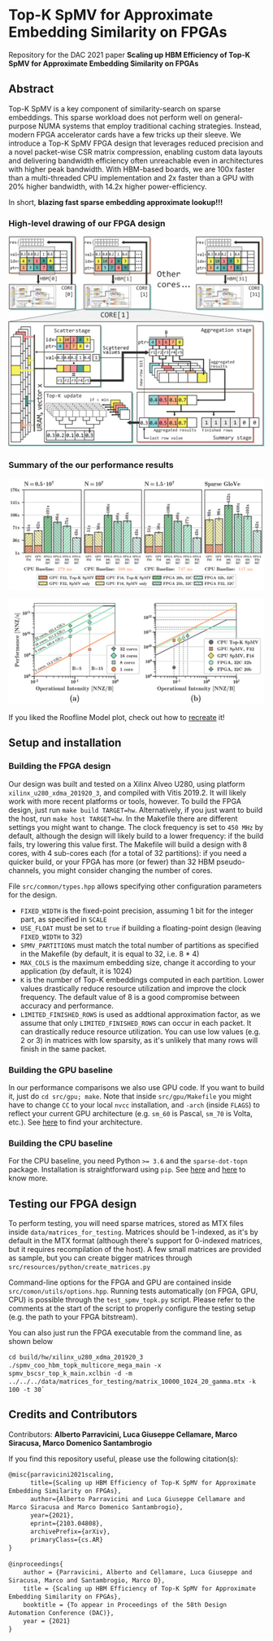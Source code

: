 # Top-K SpMV for Approximate Embedding Similarity on FPGAs
Repository for the DAC 2021 paper **Scaling up HBM Efficiency of Top-K SpMV for Approximate Embedding Similarity on FPGAs**

## Abstract

Top-K SpMV is a key component of similarity-search on sparse embeddings. This sparse workload does not perform well on general-purpose NUMA systems that employ traditional caching strategies.
Instead, modern FPGA accelerator cards have a few tricks up their sleeve. We introduce a Top-K SpMV FPGA design that leverages reduced precision and a novel packet-wise CSR matrix compression, enabling custom data layouts and delivering bandwidth efficiency often unreachable even in architectures with higher peak bandwidth.
With HBM-based boards, we are 100x faster than a multi-threaded CPU implementation and 2x faster than a GPU with 20% higher bandwidth, with 14.2x higher power-efficiency.

In short, **blazing fast sparse embedding approximate lookup!!!**

### High-level drawing of our FPGA design

![High-level FPGA architecture](https://github.com/AlbertoParravicini/approximate-spmv-topk/blob/main/data/plots/architecture.png)

### Summary of the our performance results

![Speedup of our design](https://github.com/AlbertoParravicini/approximate-spmv-topk/blob/main/data/plots/exec_time_2021_03_07.png)

![Roofline model of our design](https://github.com/AlbertoParravicini/approximate-spmv-topk/blob/main/data/plots/roofline_cpu_gpu_2021_03_07.png)

If you liked the Roofline Model plot, check out how to [recreate](https://github.com/AlbertoParravicini/segretini-matplottini) it!

## Setup and installation

### Building the FPGA design

Our design was built and tested on a Xilinx Alveo U280, using platform `xilinx_u280_xdma_201920_3`, and compiled with Vitis 2019.2. It will likely work with more recent platforms or tools, however.
To build the FPGA design, just run `make build TARGET=hw`. Alternatively, if you just want to build the host, run `make host TARGET=hw`.
In the Makefile there are different settings you might want to change. The clock frequency is set to `450 MHz` by default, although the design will likely build to a lower frequency: if the build fails, try lowering this value first.
The Makefile will build a design with 8 cores, with 4 sub-cores each (for a total of 32 partitions): if you need a quicker build, or your FPGA has more (or fewer) than 32 HBM pseudo-channels, you might consider changing the number of cores.

File `src/common/types.hpp` allows specifying other configuration parameters for the design.
* `FIXED_WIDTH` is the fixed-point precision, assuming 1 bit for the integer part, as specified in `SCALE`
* `USE_FLOAT` must be set to `true` if building a floating-point design (leaving `FIXED_WIDTH` to 32)
* `SPMV_PARTITIONS` must match the total number of partitions as specified in the Makefile (by default, it is equal to 32, i.e. 8 * 4)
* `MAX_COLS` is the maximum embedding size, change it according to your application (by default, it is 1024)
* `K` is the number of Top-K embeddings computed in each partition. Lower values drastically reduce resource utilization and improve the clock frequency. The default value of 8 is a good compromise between accuracy and performance.
* `LIMITED_FINISHED_ROWS` is used as addtional approximation factor, as we assume that only `LIMITED_FINISHED_ROWS` can occur in each packet. It can drastically reduce resource utilization. You can use low values (e.g. 2 or 3) in matrices with low sparsity, as it's unlikely that many rows will finish in the same packet.

### Building the GPU baseline

In our performance comparisons we also use GPU code. If you want to build it, just do `cd src/gpu; make`.
Note that inside `src/gpu/Makefile` you might have to change `CC` to your local `nvcc` installation, and `-arch` (inside `FLAGS`) to reflect your current GPU architecture (e.g. `sm_60` is Pascal, `sm_70` is Volta, etc.).
See [here](https://arnon.dk/matching-sm-architectures-arch-and-gencode-for-various-nvidia-cards/) to find your architecture.

### Building the CPU baseline

For the CPU baseline, you need Python `>= 3.6` and the `sparse-dot-topn` package. Installation is straightforward using `pip`. 
See [here](https://pypi.org/project/sparse-dot-topn/) and [here](https://medium.com/wbaa/https-medium-com-ingwbaa-boosting-selection-of-the-most-similar-entities-in-large-scale-datasets-450b3242e618) to know more.

## Testing our FPGA design

To perform testing, you will need sparse matrices, stored as MTX files inside `data/matrices_for_testing`. Matrices should be 1-indexed, as it's by default in the MTX format (although there's support for 0-indexed matrices, but it requires recompilation of the host).
A few small matrices are provided as sample, but you can create bigger matrices through `src/resources/python/create_matrices.py`

Command-line options for the FPGA and GPU are contained inside `src/comon/utils/options.hpp`. Running tests automatically (on FPGA, GPU, CPU) is possible through the `test_spmv_topk.py` script.
Please refer to the comments at the start of the script to properly configure the testing setup (e.g. the path to your FPGA bitstream).

You can also just run the FPGA executable from the command line, as shown below

```
cd build/hw/xilinx_u280_xdma_201920_3
./spmv_coo_hbm_topk_multicore_mega_main -x spmv_bscsr_top_k_main.xclbin -d -m ../../../data/matrices_for_testing/matrix_10000_1024_20_gamma.mtx -k 100 -t 30`
```

## Credits and Contributors
Contributors: **Alberto Parravicini, Luca Giuseppe Cellamare, Marco Siracusa, Marco Domenico Santambrogio**

If you find this repository useful, please use the following citation(s):

```
@misc{parravicini2021scaling,
      title={Scaling up HBM Efficiency of Top-K SpMV for Approximate Embedding Similarity on FPGAs}, 
      author={Alberto Parravicini and Luca Giuseppe Cellamare and Marco Siracusa and Marco Domenico Santambrogio},
      year={2021},
      eprint={2103.04808},
      archivePrefix={arXiv},
      primaryClass={cs.AR}
}

@inproceedings{
    author = {Parravicini, Alberto and Cellamare, Luca Giuseppe and Siracusa, Marco and Santambrogio, Marco D},
    title = {Scaling up HBM Efficiency of Top-K SpMV for Approximate Embedding Similarity on FPGAs},
    booktitle = {To appear in Proceedings of the 58th Design Automation Conference (DAC)},
    year = {2021}
}
```